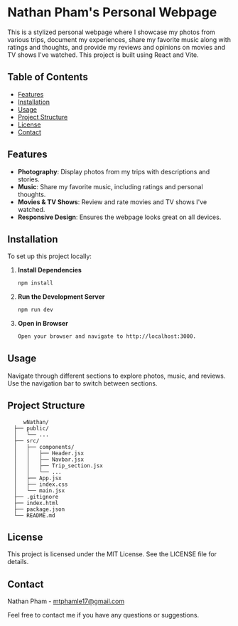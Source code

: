 # Nathan Pham's Personal Webpage

This is a stylized personal webpage where I showcase my photos from various trips, document my experiences, share my favorite music along with ratings and thoughts, and provide my reviews and opinions on movies and TV shows I've watched. This project is built using React and Vite.

## Table of Contents

- [Features](#features)
- [Installation](#installation)
- [Usage](#usage)
- [Project Structure](#project-structure)
- [License](#license)
- [Contact](#contact)

## Features

- **Photography**: Display photos from my trips with descriptions and stories.
- **Music**: Share my favorite music, including ratings and personal thoughts.
- **Movies & TV Shows**: Review and rate movies and TV shows I've watched.
- **Responsive Design**: Ensures the webpage looks great on all devices.

## Installation

To set up this project locally:

1. **Install Dependencies**

   ```bash
   npm install
   
2. **Run the Development Server**

   ```bash
   npm run dev

3. **Open in Browser**

   ```bash
   Open your browser and navigate to http://localhost:3000.

## Usage

   Navigate through different sections to explore photos, music, and reviews.
   Use the navigation bar to switch between sections.

## Project Structure

      
         wNathan/
      ├── public/
      │   └── ...
      ├── src/
      │   ├── components/
      │   │   ├── Header.jsx
      │   │   ├── Navbar.jsx
      │   │   ├── Trip_section.jsx
      │   │   └── ...
      │   ├── App.jsx
      │   ├── index.css
      │   └── main.jsx
      ├── .gitignore
      ├── index.html
      ├── package.json
      └── README.md


## License

This project is licensed under the MIT License. See the LICENSE file for details.

## Contact

Nathan Pham - mtphamle17@gmail.com

Feel free to contact me if you have any questions or suggestions.


